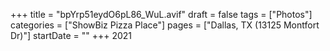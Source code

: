 +++
title = "bpYrp51eydO6pL86_WuL.avif"
draft = false
tags = ["Photos"]
categories = ["ShowBiz Pizza Place"]
pages = ["Dallas, TX (13125 Montfort Dr)"]
startDate = ""
+++
2021
